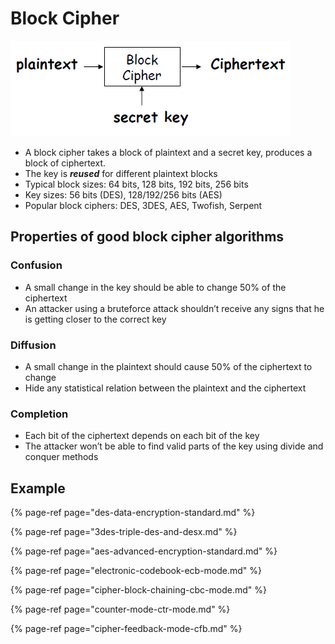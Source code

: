 # Block Cipher

![](../../.gitbook/assets/image%20%284%29.png)

* A block cipher takes a block of plaintext and a secret key, produces a block of ciphertext. 
* The key is _**reused**_ for different plaintext blocks 
* Typical block sizes: 64 bits, 128 bits, 192 bits, 256 bits 
* Key sizes: 56 bits \(DES\), 128/192/256 bits \(AES\) 
* Popular block ciphers: DES, 3DES, AES, Twofish, Serpent

## Properties of good block cipher algorithms

### Confusion

* A small change in the key should be able to change 50% of the ciphertext 
* An attacker using a bruteforce attack shouldn’t receive any signs that he is getting closer to the correct key

### Diffusion

* A small change in the plaintext should cause 50% of the ciphertext to change 
* Hide any statistical relation between the plaintext and the ciphertext

### Completion

* Each bit of the ciphertext depends on each bit of the key 
* The attacker won’t be able to find valid parts of the key using divide and conquer methods



## Example

{% page-ref page="des-data-encryption-standard.md" %}

{% page-ref page="3des-triple-des-and-desx.md" %}

{% page-ref page="aes-advanced-encryption-standard.md" %}

{% page-ref page="electronic-codebook-ecb-mode.md" %}

{% page-ref page="cipher-block-chaining-cbc-mode.md" %}

{% page-ref page="counter-mode-ctr-mode.md" %}

{% page-ref page="cipher-feedback-mode-cfb.md" %}

